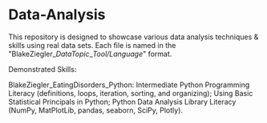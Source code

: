 # Data-Analysis
This repository is designed to showcase various data analysis techniques & skills using real data sets. Each file is named in the "BlakeZiegler_*DataTopic*_*Tool/Language*" format.

Demonstrated Skills:

BlakeZiegler_EatingDisorders_Python: Intermediate Python Programming Literacy (definitions, loops, iteration, sorting, and organizing); Using Basic Statistical Principals in Python; Python Data Analysis Library Literacy (NumPy, MatPlotLib, pandas, seaborn, SciPy, Plotly). 
